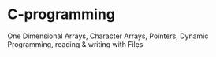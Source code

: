 # C-programming
One Dimensional Arrays, Character Arrays, Pointers, Dynamic Programming, reading &amp; writing with Files
